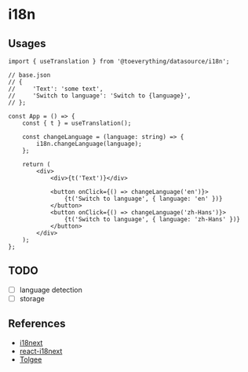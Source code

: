 # i18n

## Usages

```tsx
import { useTranslation } from '@toeverything/datasource/i18n';

// base.json
// {
//     'Text': 'some text',
//     'Switch to language': 'Switch to {language}',
// };

const App = () => {
    const { t } = useTranslation();

    const changeLanguage = (language: string) => {
        i18n.changeLanguage(language);
    };

    return (
        <div>
            <div>{t('Text')}</div>

            <button onClick={() => changeLanguage('en')}>
                {t('Switch to language', { language: 'en' })}
            </button>
            <button onClick={() => changeLanguage('zh-Hans')}>
                {t('Switch to language', { language: 'zh-Hans' })}
            </button>
        </div>
    );
};
```

## TODO

-   [ ] language detection
-   [ ] storage

## References

-   [i18next](https://www.i18next.com/)
-   [react-i18next](https://react.i18next.com/)
-   [Tolgee](https://tolgee.io/docs/)
